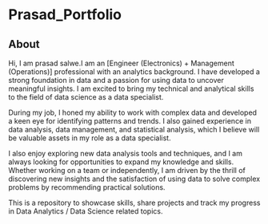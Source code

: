 # Prasad_Portfolio
## About

Hi, I am prasad salwe.I am an [Engineer (Electronics) + Management (Operations)] professional with an analytics background. I have developed a strong foundation in data and a passion for using data to uncover meaningful insights. I am excited to bring my technical and analytical skills to the field of data science as a data specialist.

During my job, I honed my ability to work with complex data and developed a keen eye for identifying patterns and trends. I also gained experience in data analysis, data management, and statistical analysis, which I believe will be valuable assets in my role as a data specialist.

I also enjoy exploring new data analysis tools and techniques, and I am always looking for opportunities to expand my knowledge and skills. Whether working on a team or independently, I am driven by the thrill of discovering new insights and the satisfaction of using data to solve complex problems by recommending practical solutions.

This is a repository to showcase skills, share projects and track my progress in Data Analytics / Data Science related topics.
